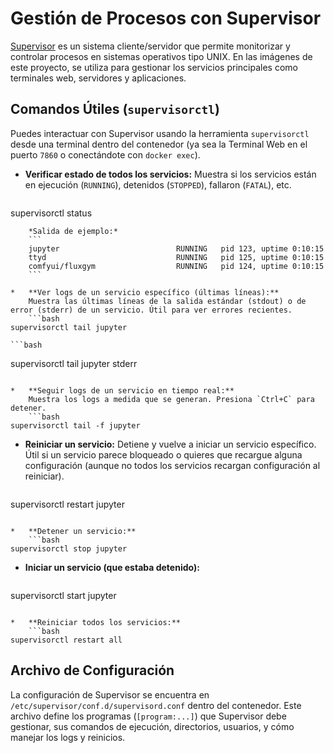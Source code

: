 # Gestión de Procesos con Supervisor

[Supervisor](http://supervisord.org/) es un sistema cliente/servidor que permite monitorizar y controlar procesos en sistemas operativos tipo UNIX. En las imágenes de este proyecto, se utiliza para gestionar los servicios principales como terminales web, servidores y aplicaciones.

## Comandos Útiles (`supervisorctl`)

Puedes interactuar con Supervisor usando la herramienta `supervisorctl` desde una terminal dentro del contenedor (ya sea la Terminal Web en el puerto `7860` o conectándote con `docker exec`).

*   **Verificar estado de todos los servicios:**
    Muestra si los servicios están en ejecución (`RUNNING`), detenidos (`STOPPED`), fallaron (`FATAL`), etc.
    ```bash
supervisorctl status
```
    *Salida de ejemplo:*
    ```
    jupyter                          RUNNING   pid 123, uptime 0:10:15
    ttyd                             RUNNING   pid 125, uptime 0:10:15
    comfyui/fluxgym                  RUNNING   pid 124, uptime 0:10:15
    ```

*   **Ver logs de un servicio específico (últimas líneas):**
    Muestra las últimas líneas de la salida estándar (stdout) o de error (stderr) de un servicio. Útil para ver errores recientes.
    ```bash
supervisorctl tail jupyter
```
    ```bash
supervisorctl tail jupyter stderr
```

*   **Seguir logs de un servicio en tiempo real:**
    Muestra los logs a medida que se generan. Presiona `Ctrl+C` para detener.
    ```bash
supervisorctl tail -f jupyter
```

*   **Reiniciar un servicio:**
    Detiene y vuelve a iniciar un servicio específico. Útil si un servicio parece bloqueado o quieres que recargue alguna configuración (aunque no todos los servicios recargan configuración al reiniciar).
    ```bash
supervisorctl restart jupyter
```

*   **Detener un servicio:**
    ```bash
supervisorctl stop jupyter
```

*   **Iniciar un servicio (que estaba detenido):**
    ```bash
supervisorctl start jupyter
```

*   **Reiniciar todos los servicios:**
    ```bash
supervisorctl restart all
```

## Archivo de Configuración

La configuración de Supervisor se encuentra en `/etc/supervisor/conf.d/supervisord.conf` dentro del contenedor. Este archivo define los programas (`[program:...]`) que Supervisor debe gestionar, sus comandos de ejecución, directorios, usuarios, y cómo manejar los logs y reinicios.